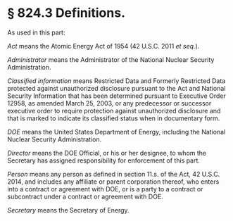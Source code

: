 # § 824.3   Definitions.

As used in this part:


*Act* means the Atomic Energy Act of 1954 (42 U.S.C. 2011 *et seq.*).


*Administrator* means the Administrator of the National Nuclear Security Administration.


*Classified information* means Restricted Data and Formerly Restricted Data protected against unauthorized disclosure pursuant to the Act and National Security Information that has been determined pursuant to Executive Order 12958, as amended March 25, 2003, or any predecessor or successor executive order to require protection against unauthorized disclosure and that is marked to indicate its classified status when in documentary form.


*DOE* means the United States Department of Energy, including the National Nuclear Security Administration.


*Director* means the DOE Official, or his or her designee, to whom the Secretary has assigned responsibility for enforcement of this part.


*Person* means any person as defined in section 11.s. of the Act, 42 U.S.C. 2014, and includes any affiliate or parent corporation thereof, who enters into a contract or agreement with DOE, or is a party to a contract or subcontract under a contract or agreement with DOE.


*Secretary* means the Secretary of Energy.




